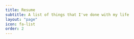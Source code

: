 ```yaml
---
title: Resume
subtitle: A list of things that I've done with my life
layout: "page"
icon: fa-list
order: 2
---
```

